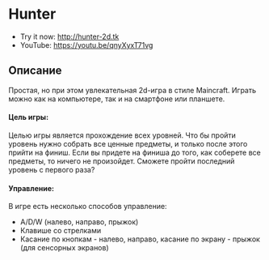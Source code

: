 # Hunter
- Try it now: http://hunter-2d.tk
- YouTube: https://youtu.be/qnyXyxT71vg

## Описание
Простая, но при этом увлекательная 2d-игра в стиле Maincraft. Играть можно как на компьютере, так и на смартфоне или планшете.

#### Цель игры:
Целью игры является прохождение всех уровней. Что бы пройти уровень нужно собрать все ценные предметы, и только после этого прийти на финиш.
Если вы придете на финиша до того, как соберете все предметы, то ничего не произойдет.
Сможете пройти последний уровень с первого раза?

#### Управление:
В игре есть несколько способов управление:
- A/D/W (налево, направо, прыжок)
- Клавише со стрелками
- Касание по кнопкам - налево, направо, касание по экрану - прыжок (для сенсорных экранов)
